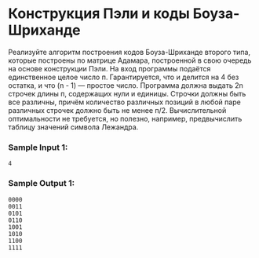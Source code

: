 # Конструкция Пэли и коды Боуза-Шриханде

Реализуйте алгоритм построения кодов Боуза-Шриханде второго типа, которые построены по матрице Адамара, построенной в свою очередь на основе конструкции Пэли. На вход программы подаётся единственное целое число п. Гарантируется, что и делится на 4 без остатка, и что (n - 1) — простое число. Программа должна выдать 2n строчек длины п, содержащих нули и единицы. Строчки должны быть все различны, причём количество различных позиций в любой паре различных строчек должно быть не менее п/2.
Вычислительной оптимальности не требуется, но полезно, например, предвычислить таблицу значений символа Лежандра.
### Sample Input 1:
```
4
```

### Sample Output 1:
```
0000
0011
0101
0110
1001
1010
1100
1111
```
